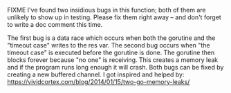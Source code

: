 FIXME
I've found two insidious bugs in this function; both of them are unlikely
to show up in testing. Please fix them right away – and don't forget to
write a doc comment this time.

The first bug is a data race which occurs when both the gorutine and the "timeout case" writes to the res var.
The second bug occurs when "the timeout case" is executed before the gorutine is done. 
The gorutine then blocks forever because "no one" is receiving. 
This creates a memory leak and if the program runs long enough it will crash.
Both bugs can be fixed by creating a new buffered channel.
I got inspired and helped by: https://vividcortex.com/blog/2014/01/15/two-go-memory-leaks/
